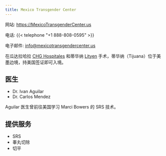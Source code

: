 ```yaml
---
title: Mexico Transgender Center
---
```


网站: <https://MexicoTransgenderCenter.us>

电话: {{< telephone "+1 888-808-0595" >}}

电子邮件: <info@mexicotransgendercenter.us>

在瓜达拉哈拉 [CHG Hospitales](http://chghospitales.com/Home/) 和蒂华纳 [Lityen](https://lityen.com.mx/) 手术，蒂华纳（Tijuana）位于美墨边境，持美国签证即可入境。

## 医生

- Dr. Ivan Aguilar
- Dr. Carlos Mendez

Aguilar 医生曾前往美国学习 Marci Bowers 的 SRS 技术。

## 提供服务

- SRS
- 睾丸切除
- 切平
